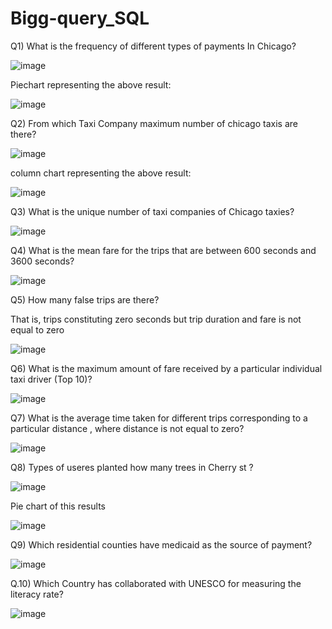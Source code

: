 # Bigg-query_SQL

Q1) What is the frequency of different types of payments In Chicago?

![image](https://user-images.githubusercontent.com/100786231/156534415-c7474d5e-f6be-42fd-b603-f61cc3976977.png)

Piechart representing the above result:

![image](https://user-images.githubusercontent.com/100786231/156534985-fdef05f2-a124-4d73-bda5-06a27c3eb1cb.png)

Q2) From which Taxi Company maximum number of chicago taxis are there?

![image](https://user-images.githubusercontent.com/100786231/156556039-820c1a35-bb25-44c9-bcd0-1dadb7285d13.png)

column chart representing the above result:

![image](https://user-images.githubusercontent.com/100786231/156556473-c7b47509-376f-4f79-b810-6f235c87ef4f.png)

Q3) What is the unique number of taxi companies of Chicago taxies?

![image](https://user-images.githubusercontent.com/100786231/156560039-5b5047d8-194c-43df-af7e-62cb6da71bf1.png)

Q4) What is the mean fare for the trips that are between 600 seconds and 3600 seconds?

![image](https://user-images.githubusercontent.com/100786231/156573675-0b910a42-7558-4f62-bee4-27cb04bdcc39.png)

Q5) How many false  trips are there? 


That is, trips  constituting zero seconds but trip duration and fare is not equal to zero 

![image](https://user-images.githubusercontent.com/100786231/156585722-66e77423-aeda-4a70-957b-882179f971d3.png)

Q6) What is the  maximum amount of fare received by a particular individual taxi driver (Top 10)?

![image](https://user-images.githubusercontent.com/100786231/156717253-ac56009b-99b4-40f9-82f4-ab57d7444976.png)

Q7) What is the average time taken for different trips corresponding to a particular distance , where distance is not equal to zero?

![image](https://user-images.githubusercontent.com/100786231/156754477-9a58797a-5b92-44ea-bb76-68a357d008f8.png)

 Q8) Types of useres planted how many trees in Cherry st ?
 
 ![image](https://user-images.githubusercontent.com/100786231/156873537-c09dc42b-0833-4ea9-9d0c-208f89e8d53e.png)
 
 Pie chart of this results 
 
 ![image](https://user-images.githubusercontent.com/100786231/156873576-c72995b0-fee1-44b5-89d6-e8c2985e4180.png)


Q9) Which residential counties have medicaid as the source of payment?

![image](https://user-images.githubusercontent.com/100786231/156885572-7b10c1e0-7d4b-4ac0-974c-e4a99fc83b21.png)


Q.10) Which Country has collaborated with UNESCO for measuring the literacy rate?

![image](https://user-images.githubusercontent.com/100786231/156888156-4d192f3a-8ce0-4bef-aa24-b3e6f73d75d7.png)




